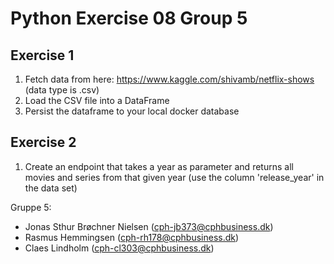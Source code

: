 # Python Exercise 08 Group 5

## Exercise 1

1. Fetch data from here: https://www.kaggle.com/shivamb/netflix-shows (data type is .csv)
2. Load the CSV file into a DataFrame
3. Persist the dataframe to your local docker database  

## Exercise 2

1. Create an endpoint that takes a year as parameter and returns all movies and series from that given year (use the column 'release_year' in the data set)
   

Gruppe 5:

- Jonas Sthur Brøchner Nielsen (cph-jb373@cphbusiness.dk)
- Rasmus Hemmingsen (cph-rh178@cphbusiness.dk)
- Claes Lindholm (cph-cl303@cphbusiness.dk)
